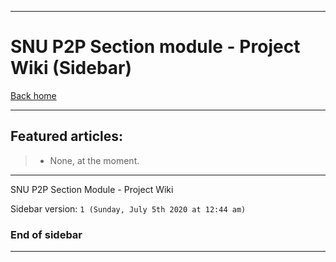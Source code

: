 
***

# SNU P2P Section module - Project Wiki (Sidebar)

[Back home](https://github.com/seanpm2001/SNU_P2PSection/wiki/)

***

## Featured articles:

> * None, at the moment.

***

SNU P2P Section Module - Project Wiki

Sidebar version: `1 (Sunday, July 5th 2020 at 12:44 am)`

### End of sidebar

***
